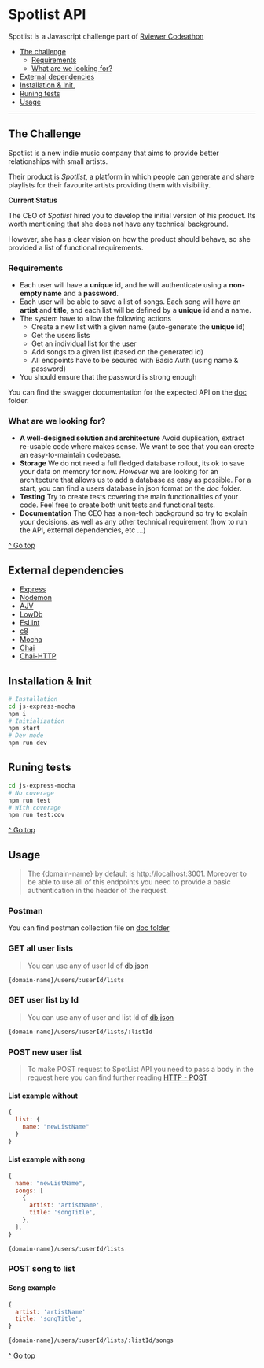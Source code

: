 # Spotlist API

Spotlist is a Javascript challenge part of [Rviewer Codeathon](https://go.rviewer.io/codeathon/)

 - [The challenge](#the-challenge)
   - [Requirements](#requirements)
   - [What are we looking for?](#what-are-we-looking-for)
 - [External dependencies](#external-dependencies)
 - [Installation & Init.](#installation)
 - [Runing tests](#runing-tests)
 - [Usage](#usage)
---
## The Challenge

Spotlist is a new indie music company that aims to provide better relationships with small artists.

Their product is _Spotlist_, a platform in which people can generate and share playlists for their favourite artists providing them with visibility.

**Current Status**

The CEO of _Spotlist_ hired you to develop the initial version of his product. Its worth mentioning that she does not have any technical background.

However, she has a clear vision on how the product should behave, so she provided a list of functional requirements.

### Requirements
* Each user will have a **unique** id, and he will authenticate using a **non-empty name** and a **password**.
* Each user will be able to save a list of songs. Each song will have an **artist** and **title**, and each list will be defined by a **unique** id and a name.
* The system have to allow the following actions
    * Create a new list with a given name (auto-generate the **unique** id)
    * Get the users lists
    * Get an individual list for the user
    * Add songs to a given list (based on the generated id)
    * All endpoints have to be secured with Basic Auth (using name & password) 
* You should ensure that the password is strong enough

You can find the swagger documentation for the expected API on the [doc](./doc/swagger.yaml) folder.
### What are we looking for?

* **A well-designed solution and architecture** Avoid duplication, extract re-usable code
where makes sense. We want to see that you can create an easy-to-maintain codebase.
* **Storage** We do not need a full fledged database rollout, its ok to save your data on memory for now. _However_ we are looking for an architecture that allows us to add a database as easy as possible. For a start, you can find a users database in json format on the _doc_ folder.
* **Testing** Try to create tests covering the main functionalities of your code. Feel free to create both unit tests and functional tests.
* **Documentation** The CEO has a non-tech background so try to explain your decisions, 
as well as any other technical requirement (how to run the API, external dependencies, etc ...)

[^ Go top](#spotlist-api)

## External dependencies
 - [Express](https://expressjs.com/)
 - [Nodemon](https://nodemon.io/)
 - [AJV](https://ajv.js.org/)
 - [LowDb](https://github.com/typicode/lowdb)
 - [EsLint](https://eslint.org/)
 - [c8](https://github.com/bcoe/c8)
 - [Mocha](https://mochajs.org/)
 - [Chai](https://www.chaijs.com/)
 - [Chai-HTTP](https://www.chaijs.com/plugins/chai-http/)
## Installation & Init
~~~bash
# Installation
cd js-express-mocha
npm i
# Initialization
npm start
# Dev mode
npm run dev
~~~
## Runing tests
~~~bash
cd js-express-mocha
# No coverage
npm run test
# With coverage
npm run test:cov
~~~
[^ Go top](#spotlist-api)
## Usage

> The {domain-name} by default is http://localhost:3001. Moreover to be able to use all of this endpoints you need to provide a basic authentication in the header of the request. 

### Postman
You can find postman collection file on [doc folder](./doc/spotlist.postman_collection.json)

### GET all user lists
> You can use any of user Id of [db.json](../rviewer-spotlist-api/js-express-mocha/database/db.json)
```bash
{domain-name}/users/:userId/lists
```

### GET user list by Id
> You can use any of user and list Id of [db.json](../rviewer-spotlist-api/js-express-mocha/database/db.json)
```bash
{domain-name}/users/:userId/lists/:listId
```

### POST new user list
> To make POST request to SpotList API you need to pass a body in the request here you can find further reading [HTTP - POST](https://developer.mozilla.org/en-US/docs/Web/HTTP/Methods/POST)
#### List example without
```javascript
{
  list: {
    name: "newListName"
  }
}
```
#### List example with song
```javascript
{
  name: "newListName",
  songs: [
    {
      artist: 'artistName',
      title: 'songTitle',
    },
  ],
}
```
``` bash
{domain-name}/users/:userId/lists
```
### POST song to list

#### Song example
```javascript
{
  artist: 'artistName'
  title: 'songTitle',
}
```

```bash
{domain-name}/users/:userId/lists/:listId/songs
```

[^ Go top](#spotlist-api)